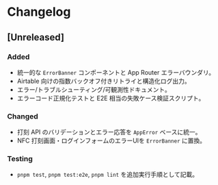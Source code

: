 # Changelog

## [Unreleased]
### Added
- 統一的な `ErrorBanner` コンポーネントと App Router エラーバウンダリ。
- Airtable 向けの指数バックオフ付きリトライと構造化ログ出力。
- エラー/トラブルシューティング/可観測性ドキュメント。
- エラーコード正規化テストと E2E 相当の失敗ケース検証スクリプト。

### Changed
- 打刻 API のバリデーションとエラー応答を `AppError` ベースに統一。
- NFC 打刻画面・ログインフォームのエラーUIを `ErrorBanner` に置換。

### Testing
- `pnpm test`, `pnpm test:e2e`, `pnpm lint` を追加実行手順として記載。
